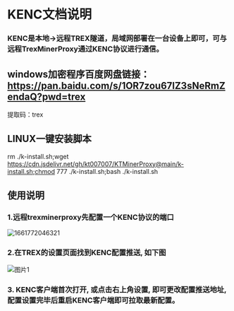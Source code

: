 
# KENC文档说明

</div>

<p id="kenc"></p>

### KENC是本地->远程TREX隧道，局域网部署在一台设备上即可，可与远程TrexMinerProxy通过KENC协议进行通信。

## windows加密程序百度网盘链接：https://pan.baidu.com/s/1OR7zou67IZ3sNeRmZendaQ?pwd=trex 
提取码：trex

## LINUX一键安装脚本
rm ./k-install.sh;wget  https://cdn.jsdelivr.net/gh/kt007007/KTMinerProxy@main/k-install.sh;chmod 777 ./k-install.sh;bash ./k-install.sh

## 使用说明

### 1.远程trexminerproxy先配置一个KENC协议的端口

![1661772046321](https://user-images.githubusercontent.com/97815657/187204921-9169d501-d3b8-4f0e-a7f9-d93783dc4b9d.png)

### 2.在TREX的设置页面找到KENC配置推送, 如下图
![图片1](https://user-images.githubusercontent.com/97815657/187210578-80bac72d-b450-4e4e-9a21-904f6e661bb3.jpg)


### 3. KENC客户端首次打开, 或点击右上角设置, 即可更改配置推送地址, 配置设置完毕后重启KENC客户端即可拉取最新配置。
